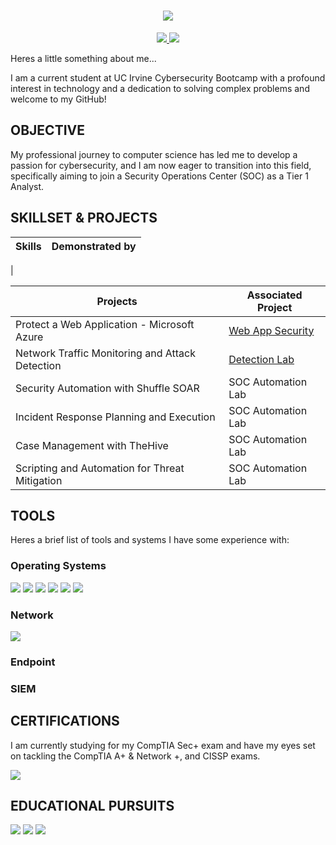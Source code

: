 <h1 align="center">
    <img src="https://readme-typing-svg.herokuapp.com/?font=Righteous&size=35&center=true&vCenter=true&width=400&height=70&duration=3000&lines=Hi+There!+👋;+I'm+Carl!;" />
</h1>
<div align="center"> 
  <a href="mailto:johnson.carlalexander@gmail.com">
    <img src="https://img.shields.io/badge/Gmail-333333?style=for-the-badge&logo=gmail&logoColor=red" />
  </a>
  <a href="https://linkedin.com/in/johnsoncarlalexander">
    <img src="https://img.shields.io/badge/LinkedIn-0077B5?style=for-the-badge&logo=linkedin&logoColor=white" target="_blank" />
  </a>
</div>

Heres a little something about me...

I am a current student at UC Irvine Cybersecurity Bootcamp with a profound interest in technology and a dedication to solving complex problems and welcome to my GitHub!

## OBJECTIVE

My professional journey to computer science has led me to develop a passion for cybersecurity, and I am now eager to transition into this field, specifically aiming to join a Security Operations Center (SOC) as a Tier 1 Analyst.

## SKILLSET & PROJECTS
| Skills                                         | Demonstrated by         |
|-----------------------------------------------|----------------------------|
| 

| Projects                                      | Associated Project         |
|-----------------------------------------------|----------------------------|
| Protect a Web Application - Microsoft Azure   | <a href="https://github.com/Carljo32/Web_app_security">Web App Security</a>|
| Network Traffic Monitoring and Attack Detection | <a href="https://google.com">Detection Lab</a>|
| Security Automation with Shuffle SOAR         | SOC Automation Lab|
| Incident Response Planning and Execution      | SOC Automation Lab|
| Case Management with TheHive                  | SOC Automation Lab|
| Scripting and Automation for Threat Mitigation | SOC Automation Lab|

## TOOLS
Heres a brief list of tools and systems I have some experience with: 

### Operating Systems
<div> 
    <img src="https://img.shields.io/badge/-Ubuntu-E95420?&style=for-the-badge&logo=Ubuntu&logoColor=white" />
    <img src="https://img.shields.io/badge/-Kali_Linux-557C94?&style=for-the-badge&logo=Kali-Linux&logoColor=white" />
    <img src="https://img.shields.io/badge/-macOS-000000?&style=for-the-badge&logo=apple&logoColor=white" />
    <img src="https://img.shields.io/badge/-Windows_OS-0078D6?&style=for-the-badge&logo=windows&logoColor=white" />
    <img src="https://img.shields.io/badge/-Android-3DDC84?&style=for-the-badge&logo=android&logoColor=white" />
    <img src="https://img.shields.io/badge/-iOS-000000?&style=for-the-badge&logo=apple&logoColor=white" />


</div>

### Network
<div>
    <img src="https://img.shields.io/badge/-Wireshark-1679A7?&style=for-the-badge&logo=Wireshark&logoColor=white" />
    
</div>

### Endpoint
<div>
    
</div>

### SIEM
<div>

</div>

## CERTIFICATIONS
I am currently studying for my CompTIA Sec+ exam and have my eyes set on  tackling the CompTIA A+ & Network +, and CISSP exams.
<div>
    <img src="https://img.shields.io/badge/-Security%2B-FF0000?&style=for-the-badge&logo=CompTIA&logoColor=white" />


</div>

## EDUCATIONAL PURSUITS
<div>
    <img src="https://img.shields.io/badge/-UCI_Cybersecurity_Boot_Camp-0066A1?&style=for-the-badge&logo=University-of-California-Irvine&logoColor=white" />
    <img src="https://img.shields.io/badge/-CSU_Fullerton-0057B8?&style=for-the-badge&logo=California-State-University-Fullerton&logoColor=white" />
    <img src="https://img.shields.io/badge/-Coursera-0056D2?&style=for-the-badge&logo=Coursera&logoColor=white" />

</div>


